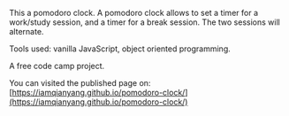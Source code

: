 This a pomodoro clock. A pomodoro clock allows to set a timer for a work/study session, and a timer for a break session. The two sessions will alternate.

Tools used: vanilla JavaScript, object oriented programming.

A free code camp project.

You can visited the published page on: [https://iamqianyang.github.io/pomodoro-clock/](https://iamqianyang.github.io/pomodoro-clock/)